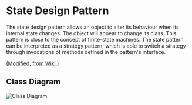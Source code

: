 # State Design Pattern

The state design pattern allows an object to alter its behaviour when its internal state changes. The object will appear to change its class.
This pattern is close to the concept of finite-state machines. The state pattern can be interpreted as a strategy pattern, which is able to switch a strategy through invocations of methods defined in the pattern's interface.

[(Modified, from Wiki.)](https://en.wikipedia.org/wiki/State_pattern)

## Class Diagram

![Class Diagram](http://www.plantuml.com/plantuml/proxy?cache=no&src=https://raw.githubusercontent.com/JurajX/Notes/design-patterns/DesignPatterns/State/theory.puml)
